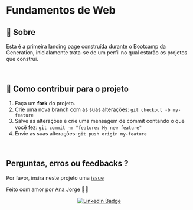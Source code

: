 # Fundamentos de Web

## 📄 Sobre
<p align ="center">
<p>Esta é a primeira landing page construída durante o Bootcamp da Generation, inicialamente trata-se de um perfil no qual estarão os projetos que construí.</p>
</p>
<br>

## 💪 Como contribuir para o projeto

1. Faça um **fork** do projeto.
2. Crie uma nova branch com as suas alterações: `git checkout -b my-feature`
3. Salve as alterações e crie uma mensagem de commit contando o que você fez: `git commit -m "feature: My new feature"`
4. Envie as suas alterações: `git push origin my-feature`
<br>

## Perguntas, erros ou feedbacks ?

Por favor, insira neste projeto uma [issue](https://github.com/anagjorge/blogPessoal/issues)
<br>

 Feito com amor por [Ana Jorge](https://github.com/anagjorge) 💜🚀

<!-- CONTACT -->
<div align="center">

   [![Linkedin Badge](https://img.shields.io/badge/-Ana%20Jorge-292929?color=blue&style=flat-square&logo=Linkedin&logoColor=white&link=https://www.linkedin.com/in/ana-jessica-jorge/)](https://www.linkedin.com/in/ana-jessica-jorge/)

   </div>
